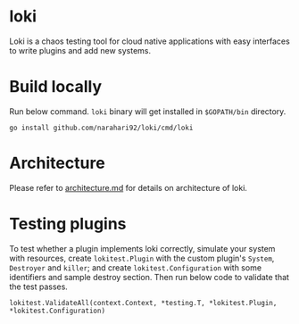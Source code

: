 # loki
Loki is a chaos testing tool for cloud native applications with easy interfaces to write plugins and add new systems.

# Build locally
Run below command. `loki` binary will get installed in `$GOPATH/bin` directory.

```
go install github.com/narahari92/loki/cmd/loki
```

# Architecture
Please refer to [architecture.md](https://github.com/narahari92/loki/blob/master/docs/architecture.md) for details on architecture of loki.

# Testing plugins
To test whether a plugin implements loki correctly, simulate your system with resources, create `lokitest.Plugin` with the custom plugin's `System`, `Destroyer` and `killer`; and create `lokitest.Configuration` with some identifiers and sample destroy section. Then run below code to validate that the test passes.

```
lokitest.ValidateAll(context.Context, *testing.T, *lokitest.Plugin, *lokitest.Configuration)
```